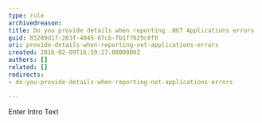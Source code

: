 ```yaml
---
type: rule
archivedreason: 
title: Do you provide details when reporting .NET Applications errors
guid: 85289d17-263f-4045-87cb-fb1f7629c0f8
uri: provide-details-when-reporting-net-applications-errors
created: 2016-02-09T16:59:27.0000000Z
authors: []
related: []
redirects:
- do-you-provide-details-when-reporting-net-applications-errors

---
```



Enter Intro Text
<br><excerpt class='endintro'></excerpt><br>



